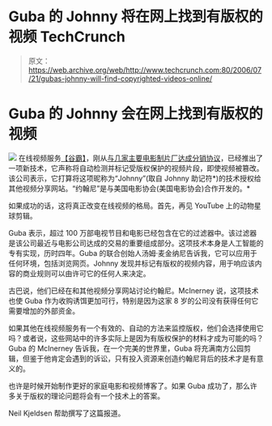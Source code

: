# Guba 的 Johnny 将在网上找到有版权的视频 TechCrunch

> 原文：<https://web.archive.org/web/http://www.techcrunch.com:80/2006/07/21/gubas-johnny-will-find-copyrighted-videos-online/>

# Guba 的 Johnny 会在网上找到有版权的视频

[![](img/d84867637ff1cbe4ea22afc6f6eb4314.png)](https://web.archive.org/web/20230124143934/http://www.guba.com/) 在线视频服务[【谷霸】](https://web.archive.org/web/20230124143934/http://guba.com/)，刚从[与几家主要电影制片厂达成分销协议](https://web.archive.org/web/20230124143934/http://techcrunch.com/2006/07/10/guba-to-add-sony-videos/)，已经推出了一项新技术，它声称将自动检测并标记受版权保护的视频片段，即使视频被篡改。该公司表示，它打算将这项昵称为“Johnny”(取自 Johnny 助记符*)的技术授权给其他视频分享网站。“约翰尼”是与美国电影协会(美国电影协会)合作开发的。*

如果成功的话，这将真正改变在线视频的格局。首先，再见 YouTube 上的动物星球剪辑。

Guba 表示，超过 100 万部电视节目和电影已经包含在它的过滤器中。该过滤器是该公司最近与电影公司达成的交易的重要组成部分。这项技术本身是人工智能的专有实现，历时四年。Guba 的联合创始人汤姆·麦金纳尼告诉我，它可以应用于任何环境，包括浏览网页。Johnny 发现并标记有版权的视频内容，用于响应该内容的商业规则可以由许可它的任何人来决定。

古巴说，他们已经在和其他视频分享网站讨论约翰尼。McInerney 说，这项技术也使 Guba 作为收购诱饵更加可行，特别是因为这家 8 岁的公司没有获得任何它需要增加的外部资金。

如果其他在线视频服务有一个有效的、自动的方法来监控版权，他们会选择使用它吗？或者说，这些网站中的许多实际上是因为有版权保护的材料才成为可能的吗？Guba 的 McInerney 告诉我，在一个完美的世界里，Guba 将充满南方公园剪辑，但鉴于他肯定会遇到的诉讼，只有投入资源来创造约翰尼背后的技术才是有意义的。

也许是时候开始制作更好的家庭电影和视频博客了。如果 Guba 成功了，那么许多关于版权的理论问题将会有一个技术上的答案。

Neil Kjeldsen 帮助撰写了这篇报道。
